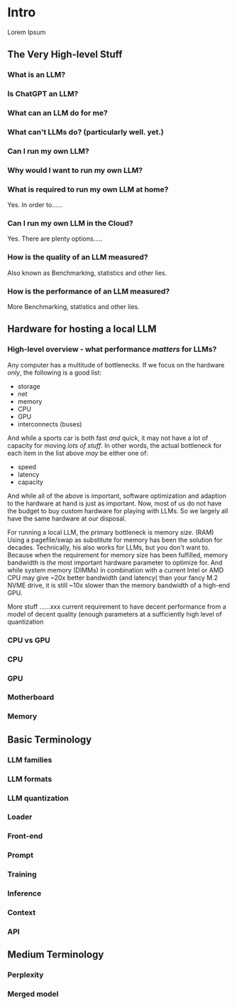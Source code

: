 # Intro
Lorem Ipsum

## The Very High-level Stuff

### What is an LLM?

### Is ChatGPT an LLM?

### What can an LLM do for me?

### What can't LLMs do? (particularly well. yet.)

### Can I run my own LLM?

### Why would I want to run my own LLM?

### What is required to run my own LLM at home?
Yes. In order to......

### Can I run my own LLM in the Cloud?
Yes. There are plenty options.....

### How is the quality of an LLM measured?
Also known as Benchmarking, statistics and other lies.

### How is the performance of an LLM measured?
More Benchmarking, statistics and other lies.


## Hardware for hosting a local LLM

### High-level overview - what performance *matters* for LLMs?

Any computer has a multitude of bottlenecks. If we focus on the hardware *only*, the following is a good list:
* storage
* net
* memory
* CPU
* GPU
* interconnects (buses)

And while a sports car is both fast *and* quick, it may not have a lot of capacity for moving *lots of stuff*. In other words, the actual bottleneck for each item in the list above *may* be either one of:
* speed
* latency
* capacity

And while all of the above is important, software optimization and adaption to the hardware at hand is just as important. Now, most of us do not have the budget to buy custom hardware for playing with LLMs. So we largely all have the same hardware at our disposal.  

For running a local LLM, the primary bottleneck is memory *size*. (RAM) Using a pagefile/swap as substitute for memory has been the solution for decades. Technically, his also works for LLMs, but you don't want to. Because when the requirement for memory size has been fulfilled, memory bandwidth is *the* most important hardware parameter to optimize for. And while system memory (DIMMs) in combination with a current Intel or AMD CPU may give ~20x better bandwidth (and latency( than your fancy M.2 NVME drive, it is still ~10x slower than the memory bandwidth of a high-end GPU.

More stuff ......xxx current requirement to have decent performance from a model of decent quality (enough parameters at a sufficiently high level of quantization

### CPU vs GPU

### CPU

### GPU

### Motherboard

### Memory



## Basic Terminology

### LLM families

### LLM formats

### LLM quantization

### Loader

### Front-end

### Prompt

### Training

### Inference

### Context

### API


## Medium Terminology

### Perplexity

### Merged model

### 













